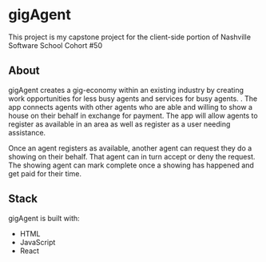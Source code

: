 # gigAgent

This project is my capstone project for the client-side portion of Nashville Software School Cohort #50

## About 

gigAgent creates a gig-economy within an existing industry by creating work opportunities for less busy agents and services for busy agents. . The app connects agents with other agents who are able and willing to show a house on their behalf in exchange for payment. The app will allow agents to register as available in an area as well as register as a user needing assistance. 

Once an agent registers as available, another agent can request they do a showing on their behalf. That agent can in turn accept or deny the request. The showing agent can mark complete once a showing has happened and get paid for their time. 

## Stack 

gigAgent is built with:
* HTML
* JavaScript
* React

